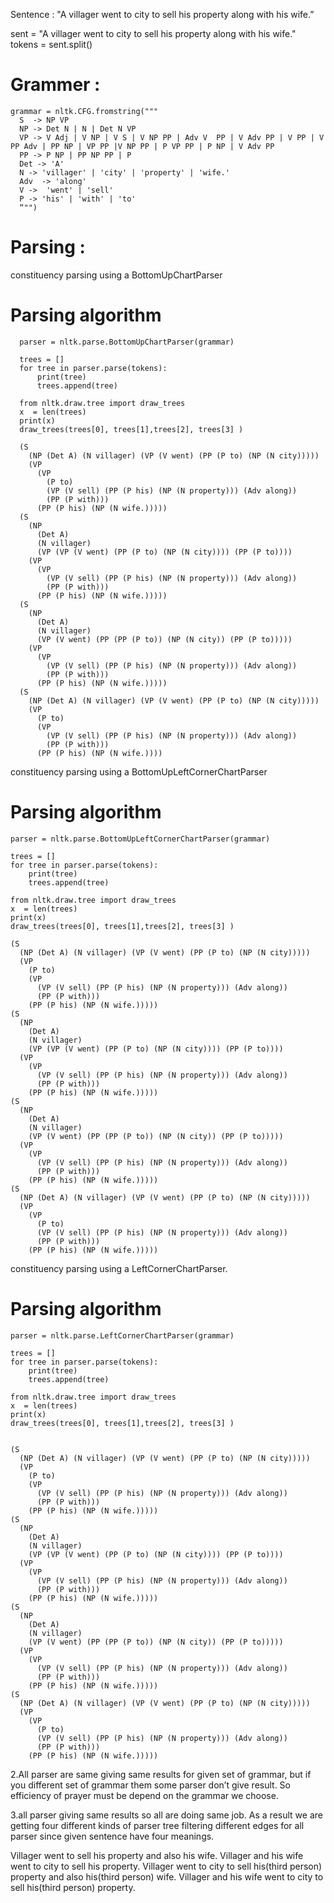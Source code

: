

Sentence :
"A villager went to city to sell his property along with his wife.”

sent = "A villager went to city to sell his property along with his wife."
tokens = sent.split()

# Grammer :

    grammar = nltk.CFG.fromstring("""
      S  -> NP VP
      NP -> Det N | N | Det N VP
      VP -> V Adj | V NP | V S | V NP PP | Adv V  PP | V Adv PP | V PP | V PP Adv | PP NP | VP PP |V NP PP | P VP PP | P NP | V Adv PP    
      PP -> P NP | PP NP PP | P
      Det -> 'A'
      N -> 'villager' | 'city' | 'property' | 'wife.'
      Adv  -> 'along' 
      V ->  'went' | 'sell' 
      P -> 'his' | 'with' | 'to' 
      “"")


# Parsing :

constituency parsing using a BottomUpChartParser

# Parsing algorithm

      parser = nltk.parse.BottomUpChartParser(grammar)

      trees = []
      for tree in parser.parse(tokens):
          print(tree)
          trees.append(tree)

      from nltk.draw.tree import draw_trees
      x  = len(trees)
      print(x)
      draw_trees(trees[0], trees[1],trees[2], trees[3] )

      (S
        (NP (Det A) (N villager) (VP (V went) (PP (P to) (NP (N city)))))
        (VP
          (VP
            (P to)
            (VP (V sell) (PP (P his) (NP (N property))) (Adv along))
            (PP (P with)))
          (PP (P his) (NP (N wife.)))))
      (S
        (NP
          (Det A)
          (N villager)
          (VP (VP (V went) (PP (P to) (NP (N city)))) (PP (P to))))
        (VP
          (VP
            (VP (V sell) (PP (P his) (NP (N property))) (Adv along))
            (PP (P with)))
          (PP (P his) (NP (N wife.)))))
      (S
        (NP
          (Det A)
          (N villager)
          (VP (V went) (PP (PP (P to)) (NP (N city)) (PP (P to)))))
        (VP
          (VP
            (VP (V sell) (PP (P his) (NP (N property))) (Adv along))
            (PP (P with)))
          (PP (P his) (NP (N wife.)))))
      (S
        (NP (Det A) (N villager) (VP (V went) (PP (P to) (NP (N city)))))
        (VP
          (P to)
          (VP
            (VP (V sell) (PP (P his) (NP (N property))) (Adv along))
            (PP (P with)))
          (PP (P his) (NP (N wife.))))
          
constituency parsing using a BottomUpLeftCornerChartParser

# Parsing algorithm

    parser = nltk.parse.BottomUpLeftCornerChartParser(grammar)

    trees = []
    for tree in parser.parse(tokens):
        print(tree)
        trees.append(tree)

    from nltk.draw.tree import draw_trees
    x  = len(trees)
    print(x)
    draw_trees(trees[0], trees[1],trees[2], trees[3] )

    (S
      (NP (Det A) (N villager) (VP (V went) (PP (P to) (NP (N city)))))
      (VP
        (P to)
        (VP
          (VP (V sell) (PP (P his) (NP (N property))) (Adv along))
          (PP (P with)))
        (PP (P his) (NP (N wife.)))))
    (S
      (NP
        (Det A)
        (N villager)
        (VP (VP (V went) (PP (P to) (NP (N city)))) (PP (P to))))
      (VP
        (VP
          (VP (V sell) (PP (P his) (NP (N property))) (Adv along))
          (PP (P with)))
        (PP (P his) (NP (N wife.)))))
    (S
      (NP
        (Det A)
        (N villager)
        (VP (V went) (PP (PP (P to)) (NP (N city)) (PP (P to)))))
      (VP
        (VP
          (VP (V sell) (PP (P his) (NP (N property))) (Adv along))
          (PP (P with)))
        (PP (P his) (NP (N wife.)))))
    (S
      (NP (Det A) (N villager) (VP (V went) (PP (P to) (NP (N city)))))
      (VP
        (VP
          (P to)
          (VP (V sell) (PP (P his) (NP (N property))) (Adv along))
          (PP (P with)))
        (PP (P his) (NP (N wife.)))))

constituency parsing using a LeftCornerChartParser.


# Parsing algorithm

    parser = nltk.parse.LeftCornerChartParser(grammar)

    trees = []
    for tree in parser.parse(tokens):
        print(tree)
        trees.append(tree)

    from nltk.draw.tree import draw_trees
    x  = len(trees)
    print(x)
    draw_trees(trees[0], trees[1],trees[2], trees[3] )


    (S
      (NP (Det A) (N villager) (VP (V went) (PP (P to) (NP (N city)))))
      (VP
        (P to)
        (VP
          (VP (V sell) (PP (P his) (NP (N property))) (Adv along))
          (PP (P with)))
        (PP (P his) (NP (N wife.)))))
    (S
      (NP
        (Det A)
        (N villager)
        (VP (VP (V went) (PP (P to) (NP (N city)))) (PP (P to))))
      (VP
        (VP
          (VP (V sell) (PP (P his) (NP (N property))) (Adv along))
          (PP (P with)))
        (PP (P his) (NP (N wife.)))))
    (S
      (NP
        (Det A)
        (N villager)
        (VP (V went) (PP (PP (P to)) (NP (N city)) (PP (P to)))))
      (VP
        (VP
          (VP (V sell) (PP (P his) (NP (N property))) (Adv along))
          (PP (P with)))
        (PP (P his) (NP (N wife.)))))
    (S
      (NP (Det A) (N villager) (VP (V went) (PP (P to) (NP (N city)))))
      (VP
        (VP
          (P to)
          (VP (V sell) (PP (P his) (NP (N property))) (Adv along))
          (PP (P with)))
        (PP (P his) (NP (N wife.)))))





2.All parser are same giving same results for given set of grammar, but if you different set of grammar them some parser don’t give result. So efficiency of prayer must be depend on the grammar we choose.

3.all parser giving same results so all are doing same job. As a result we are getting four different kinds of parser tree filtering different edges for all parser since given sentence have four meanings. 

Villager went to sell his property and also his wife.
Villager and his wife went to city to sell his property.
Villager went to city to sell his(third person) property and also his(third person) wife.
Villager and his wife went to city to sell his(third person) property. 


